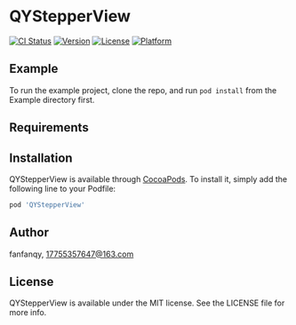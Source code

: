 # QYStepperView

[![CI Status](https://img.shields.io/travis/fanfanqy/QYStepperView.svg?style=flat)](https://travis-ci.org/fanfanqy/QYStepperView)
[![Version](https://img.shields.io/cocoapods/v/QYStepperView.svg?style=flat)](https://cocoapods.org/pods/QYStepperView)
[![License](https://img.shields.io/cocoapods/l/QYStepperView.svg?style=flat)](https://cocoapods.org/pods/QYStepperView)
[![Platform](https://img.shields.io/cocoapods/p/QYStepperView.svg?style=flat)](https://cocoapods.org/pods/QYStepperView)

## Example

To run the example project, clone the repo, and run `pod install` from the Example directory first.

## Requirements

## Installation

QYStepperView is available through [CocoaPods](https://cocoapods.org). To install
it, simply add the following line to your Podfile:

```ruby
pod 'QYStepperView'
```

## Author

fanfanqy, 17755357647@163.com

## License

QYStepperView is available under the MIT license. See the LICENSE file for more info.
